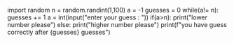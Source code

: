 import random 
n = random.randint(1,100)
a = -1 
guesses = 0
while(a!= n):
    guesses += 1
    a = int(input("enter your guess : "))
    if(a>n):
        print("lower number please")
    else:
        print("higher number please")
print(f"you have guess correctly after {guesses} guesses")
